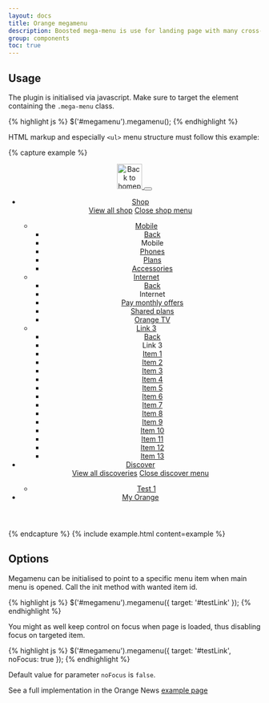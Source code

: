 ```yaml
---
layout: docs
title: Orange megamenu
description: Boosted mega-menu is use for landing page with many cross-link
group: components
toc: true
---
```


## Usage

The plugin is initialised via javascript. Make sure to target the element containing the `.mega-menu` class.

{% highlight js %}
$('#megamenu').megamenu();
{% endhighlight %}

HTML markup and especially `<ul>` menu structure must follow this example:

{% capture example %}
<header role="banner">
    <nav class="navbar navbar-dark navbar-expand-md" role="navigation">
        <div class="container-lg">
          <a class="navbar-brand" href="#">
            <img src="../../dist/img/orange_logo.svg" alt="Back to homepage" title="Back to homepage" width="50" height="50"/>
          </a>
          <button class="navbar-toggler d-md-none collapsed" type="button" 
                  data-toggle="collapse" data-target="#megamenu" 
                  aria-controls="megamenu" aria-expanded="false" aria-label="Toggle navigation">
            <span aria-hidden="true" class="navbar-toggler-icon"></span>
          </button>
          <div class="mega-menu navbar-collapse collapse" id="megamenu">
            <ul class="navbar-nav">
              <li class="nav-item">
                <a class="nav-link" href="#mega-level-1-collapse" data-toggle="collapse">Shop</a>
                <div class="mega-menu-panel collapse" id="mega-level-1-collapse">
                  <div class="container-lg">
                    <a class="nav-link all" href="#">View all shop</a>
                    <a class="nav-link close ml-auto" data-toggle="collapse" href="#mega-level-1-collapse" aria-expanded="false" aria-controls="mega-level-1-collapse" title="Close shop menu">
                      <span class="sr-only">Close shop menu</span>
                    </a>
                  </div>
                  <div class="container-lg">
                    <ul class="navbar-nav">
                      <li class="nav-item col col-md-4">
                        <a class="nav-link" href="#">Mobile</a>
                        <ul class="navbar-nav">
                          <li class="nav-item"><a class="nav-link back" href="#">Back</a></li>
                          <li class="nav-item"><span class="nav-heading text-primary">Mobile</span></li>
                          <li class="nav-item"><a class="nav-link" href="#">Phones</a></li>
                          <li class="nav-item"><a class="nav-link active" href="#">Plans</a></li>
                          <li class="nav-item"><a class="nav-link" href="#">Accessories</a></li>
                        </ul>
                      </li>
                      <li class="nav-item col col-md-4">
                        <a class="nav-link" href="#">Internet</a>
                        <ul class="navbar-nav">
                          <li class="nav-item"><a class="nav-link back" href="#">Back</a></li>
                          <li class="nav-item"><span class="nav-heading text-primary">Internet</span></li>
                          <li class="nav-item"><a class="nav-link" href="#">Pay monthly offers</a></li>
                          <li class="nav-item"><a class="nav-link" href="#">Shared plans</a></li>
                          <li class="nav-item"><a class="nav-link" href="#">Orange TV</a></li>
                        </ul>
                      </li>
                      <li class="nav-item col col-md-4">
                        <a class="nav-link" href="#">Link 3</a>
                        <ul class="navbar-nav">
                          <li class="nav-item"><a class="nav-link back" href="#">Back</a></li>
                          <li class="nav-item"><span class="nav-heading text-primary">Link 3</span></li>
                          <li class="nav-item"><a class="nav-link" href="#">Item 1</a></li>
                          <li class="nav-item"><a class="nav-link" href="#">Item 2</a></li>
                          <li class="nav-item"><a class="nav-link" href="#">Item 3</a></li>
                          <li class="nav-item"><a class="nav-link" href="#">Item 4</a></li>
                          <li class="nav-item"><a class="nav-link" href="#">Item 5</a></li>
                          <li class="nav-item"><a class="nav-link" href="#">Item 6</a></li>
                          <li class="nav-item"><a class="nav-link" href="#">Item 7</a></li>
                          <li class="nav-item"><a class="nav-link" href="#">Item 8</a></li>
                          <li class="nav-item"><a class="nav-link" href="#">Item 9</a></li>
                          <li class="nav-item"><a class="nav-link" href="#">Item 10</a></li>
                          <li class="nav-item"><a class="nav-link" href="#">Item 11</a></li>
                          <li class="nav-item"><a class="nav-link" href="#">Item 12</a></li>
                          <li class="nav-item"><a class="nav-link" href="#">Item 13</a></li>
                        </ul>
                      </li>
                    </ul>
                  </div>
                </div>
              </li>
              <li class="nav-item">
                <a class="nav-link" href="#mega-level-2-collapse" data-toggle="collapse">Discover</a>
                <div class="mega-menu-panel collapse" id="mega-level-2-collapse">
                  <div class="container-lg">
                    <a class="nav-link all" href="#">View all discoveries</a>
                    <a class="nav-link close ml-auto" data-toggle="collapse" href="#mega-level-2-collapse" aria-expanded="false" aria-controls="mega-level-2-collapse" title="Close discover menu">
                      <span class="sr-only">Close discover menu</span>
                    </a>
                  </div>
                  <div class="container-lg">
                    <ul class="navbar-nav">
                      <li class="nav-item">
                        <a class="nav-link" href="#">Test 1</a>
                      </li>
                    </ul>
                  </div>
                </div>
              </li>
              <li class="nav-item"><a class="nav-link" href="#">My Orange</a></li>
            </ul>
          </div>
        </div>
      </nav>
</header>
{% endcapture %}
{% include example.html content=example %}

## Options

Megamenu can be initialised to point to a specific menu item when main menu is opened. Call the init method with wanted item id.

{% highlight js %}
$('#megamenu').megamenu({ target: '#testLink' });
{% endhighlight %}

You might as well keep control on focus when page is loaded, thus disabling focus on targeted item.

{% highlight js %}
$('#megamenu').megamenu({ target: '#testLink', noFocus: true });
{% endhighlight %}

Default value for parameter `noFocus` is `false`.

See a full implementation in the Orange News [example page](../../examples/news-template/)
